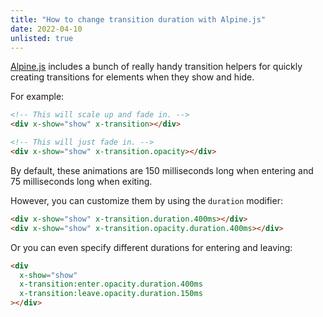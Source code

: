 ```yaml
---
title: "How to change transition duration with Alpine.js"
date: 2022-04-10
unlisted: true
---
```


[Alpine.js](https://alpinejs.dev/) includes a bunch of really handy transition helpers for quickly creating transitions for elements when they show and hide.

For example:

```html
<!-- This will scale up and fade in. -->
<div x-show="show" x-transition></div>

<!-- This will just fade in. -->
<div x-show="show" x-transition.opacity></div>
```

By default, these animations are 150 milliseconds long when entering and 75 milliseconds long when exiting.

However, you can customize them by using the `duration` modifier:

```html
<div x-show="show" x-transition.duration.400ms></div>
<div x-show="show" x-transition.opacity.duration.400ms></div>
```

Or you can even specify different durations for entering and leaving:

```html
<div
  x-show="show"
  x-transition:enter.opacity.duration.400ms
  x-transition:leave.opacity.duration.150ms
></div>
```
